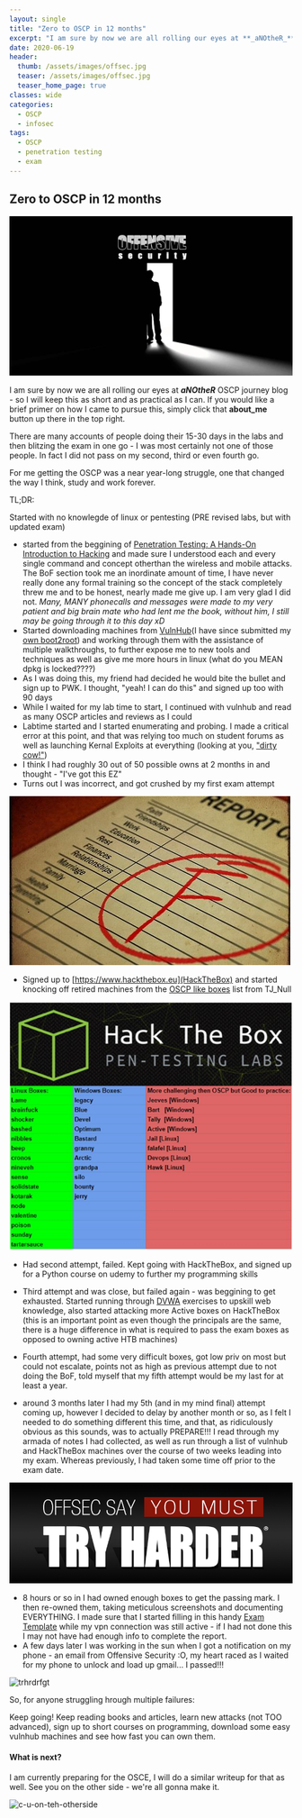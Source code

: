 ```yaml
---
layout: single
title: "Zero to OSCP in 12 months"
excerpt: "I am sure by now we are all rolling our eyes at **_aNOtheR_** OSCP journey blog"
date: 2020-06-19
header:
  thumb: /assets/images/offsec.jpg
  teaser: /assets/images/offsec.jpg
  teaser_home_page: true
classes: wide
categories:
  - OSCP
  - infosec
tags:
  - OSCP
  - penetration testing
  - exam
---
```


## Zero to OSCP in 12 months

![offsec](/assets/images/0-2-oscp/offsec.jpg)

I am sure by now we are all rolling our eyes at **_aNOtheR_** OSCP journey blog - so I will keep this as short and as practical as I can.
If you would like a brief primer on how I came to pursue this, simply click that **about_me** button up there in the top right.

There are many accounts of people doing their 15-30 days in the labs and then blitzing the exam in one go - I was most certainly not one of those people.
In fact I did not pass on my second, third or even fourth go.

For me getting the OSCP was a near year-long struggle, one that changed the way I think, study and work forever.

TL;DR:

Started with no knowlegde of linux or pentesting (PRE revised labs, but with updated exam)
  * started from the beggining of [Penetration Testing: A Hands-On Introduction to Hacking](https://www.amazon.com.au/Penetration-Testing-Hands-Introduction-Hacking-ebook/dp/B00KME7GN8) and made sure I understood each and every single command and concept otherthan the wireless and mobile attacks. The BoF section took me an inordinate amount of time, I have never really done any formal training so the concept of the stack completely threw me and to be honest, nearly made me give up. I am very glad I did not.
  *Many, MANY phonecalls and messages were made to my very patient and big brain mate who had lent me the book, without him, I still may be going through it to this day xD*
  * Started downloading machines from [VulnHub](vulnhub.com)(I have since submitted my [own boot2root](https://www.vulnhub.com/entry/stripes-1,468/)) and working through them with the assistance of multiple walkthroughs, to further expose me to new tools and techniques as well as give me more hours in linux (what do you MEAN dpkg is locked????)
  * As I was doing this, my friend had decided he would bite the bullet and sign up to PWK. I thought, "yeah! I can do this" and signed up too with 90 days
  * While I waited for my lab time to start, I continued with vulnhub and read as many OSCP articles and reviews as I could
  * Labtime started and I started enumerating and probing. I made a critical error at this point, and that was relying too much on student forums as well as launching Kernal Exploits at everything (looking at you, ["dirty cow!"](https://en.wikipedia.org/wiki/Dirty_COW))
  * I think I had roughly 30 out of 50 possible owns at 2 months in and thought - "I've got this EZ"
  * Turns out I was incorrect, and got crushed by my first exam attempt

  ![FAIL](/assets/images/0-2-oscp/fail.jpg)

  * Signed up to [https://www.hackthebox.eu](HackTheBox) and started knocking off retired machines from the [OSCP like boxes](https://www.reddit.com/r/oscp/comments/alf4nf/oscp_like_boxes_on_hack_the_box_credit_tj_null_on/) list from TJ_Null

![tj_null](/assets/images/0-2-oscp/oscp-like.jpg)

  * Had second attempt, failed. Kept going with HackTheBox, and signed up for a Python course on udemy to further my programming skills
  * Third attempt and was close, but failed again - was beggining to get exhausted. Started running through [DVWA](http://www.dvwa.co.uk) exercises to upskill web knowledge, also started attacking more Active boxes on HackTheBox (this is an important point as even though the principals are the same, there is a huge difference in what is required to pass the exam boxes as opposed to owning active HTB machines)

  * Fourth attempt, had some very difficult boxes, got low priv on most but could not escalate, points not as high as previous attempt due to not doing the BoF, told myself that my fifth attempt would be my last for at least a year.

  * around 3 months later I had my 5th (and in my mind final) attempt coming up, however I decided to delay by another month or so, as I felt I needed to do something different this time, and that, as ridiculously obvious as this sounds, was to actually PREPARE!!! I read through my armada of notes I had collected, as well as run through a list of vulnhub and HackTheBox machines over the course of two weeks leading into my exam. Whereas previously, I had taken some time off prior to the exam date.

![trhrdrfgt](/assets/images/0-2-oscp/tRy-hArdEr.jpg)

  * 8 hours or so in I had owned enough boxes to get the passing mark. I then re-owned them, taking meticulous screenshots and documenting EVERYTHING. I made sure that I started filling in this handy [Exam Template](https://github.com/whoisflynn/OSCP-Exam-Report-Template/blob/master/OSCP-OS-XXXXX-Exam-Report_Template3.2.docx) while my vpn connection was still active - if I had not done this I may not have had enough info to complete the report.
  * A few days later I was working in the sun when I got a notification on my phone - an email from Offensive Security :O, my heart raced as I waited for my phone to unlock and load up gmail... I passed!!!

![trhrdrfgt](/assets/images/woman-standing-on-top-of-mountain-1.jpg)

So, for anyone struggling hrough multiple failures:

Keep going! Keep reading books and articles, learn new attacks (not TOO advanced), sign up to short courses on programming, download some easy vulnhub machines and see how fast you can own them.


#### What is next?

I am currently preparing for the OSCE, I will do a similar writeup for that as well.
See you on the other side - we're all gonna make it.

![c-u-on-teh-otherside](/assets/images/lich-boi.jpg)
